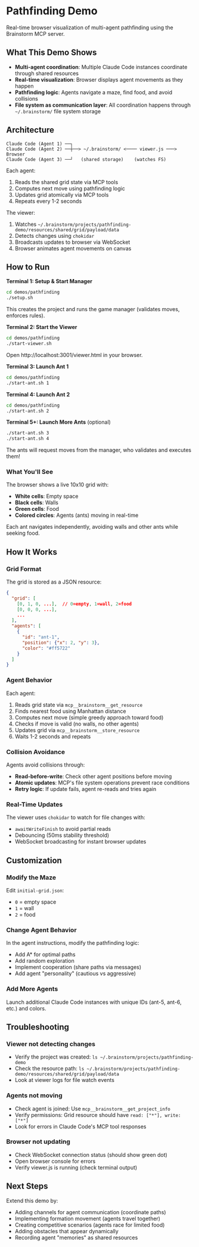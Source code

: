# Pathfinding Demo

Real-time browser visualization of multi-agent pathfinding using the Brainstorm MCP server.

## What This Demo Shows

- **Multi-agent coordination**: Multiple Claude Code instances coordinate through shared resources
- **Real-time visualization**: Browser displays agent movements as they happen
- **Pathfinding logic**: Agents navigate a maze, find food, and avoid collisions
- **File system as communication layer**: All coordination happens through `~/.brainstorm/` file system storage

## Architecture

```
Claude Code (Agent 1) ──┐
Claude Code (Agent 2) ──┼──> ~/.brainstorm/ <──── viewer.js ───> Browser
Claude Code (Agent 3) ──┘   (shared storage)    (watches FS)
```

Each agent:
1. Reads the shared grid state via MCP tools
2. Computes next move using pathfinding logic
3. Updates grid atomically via MCP tools
4. Repeats every 1-2 seconds

The viewer:
1. Watches `~/.brainstorm/projects/pathfinding-demo/resources/shared/grid/payload/data`
2. Detects changes using `chokidar`
3. Broadcasts updates to browser via WebSocket
4. Browser animates agent movements on canvas

## How to Run

**Terminal 1: Setup & Start Manager**
```bash
cd demos/pathfinding
./setup.sh
```
This creates the project and runs the game manager (validates moves, enforces rules).

**Terminal 2: Start the Viewer**
```bash
cd demos/pathfinding
./start-viewer.sh
```
Open http://localhost:3001/viewer.html in your browser.

**Terminal 3: Launch Ant 1**
```bash
cd demos/pathfinding
./start-ant.sh 1
```

**Terminal 4: Launch Ant 2**
```bash
cd demos/pathfinding
./start-ant.sh 2
```

**Terminal 5+: Launch More Ants** (optional)
```bash
./start-ant.sh 3
./start-ant.sh 4
```

The ants will request moves from the manager, who validates and executes them!

### What You'll See

The browser shows a live 10x10 grid with:
- **White cells**: Empty space
- **Black cells**: Walls
- **Green cells**: Food
- **Colored circles**: Agents (ants) moving in real-time

Each ant navigates independently, avoiding walls and other ants while seeking food.

## How It Works

### Grid Format

The grid is stored as a JSON resource:

```json
{
  "grid": [
    [0, 1, 0, ...],  // 0=empty, 1=wall, 2=food
    [0, 0, 0, ...],
    ...
  ],
  "agents": [
    {
      "id": "ant-1",
      "position": {"x": 2, "y": 3},
      "color": "#ff5722"
    }
  ]
}
```

### Agent Behavior

Each agent:
1. Reads grid state via `mcp__brainstorm__get_resource`
2. Finds nearest food using Manhattan distance
3. Computes next move (simple greedy approach toward food)
4. Checks if move is valid (no walls, no other agents)
5. Updates grid via `mcp__brainstorm__store_resource`
6. Waits 1-2 seconds and repeats

### Collision Avoidance

Agents avoid collisions through:
- **Read-before-write**: Check other agent positions before moving
- **Atomic updates**: MCP's file system operations prevent race conditions
- **Retry logic**: If update fails, agent re-reads and tries again

### Real-Time Updates

The viewer uses `chokidar` to watch for file changes with:
- `awaitWriteFinish` to avoid partial reads
- Debouncing (50ms stability threshold)
- WebSocket broadcasting for instant browser updates

## Customization

### Modify the Maze

Edit `initial-grid.json`:
- `0` = empty space
- `1` = wall
- `2` = food

### Change Agent Behavior

In the agent instructions, modify the pathfinding logic:
- Add A* for optimal paths
- Add random exploration
- Implement cooperation (share paths via messages)
- Add agent "personality" (cautious vs aggressive)

### Add More Agents

Launch additional Claude Code instances with unique IDs (ant-5, ant-6, etc.) and colors.

## Troubleshooting

### Viewer not detecting changes

- Verify the project was created: `ls ~/.brainstorm/projects/pathfinding-demo`
- Check the resource path: `ls ~/.brainstorm/projects/pathfinding-demo/resources/shared/grid/payload/data`
- Look at viewer logs for file watch events

### Agents not moving

- Check agent is joined: Use `mcp__brainstorm__get_project_info`
- Verify permissions: Grid resource should have `read: ["*"], write: ["*"]`
- Look for errors in Claude Code's MCP tool responses

### Browser not updating

- Check WebSocket connection status (should show green dot)
- Open browser console for errors
- Verify viewer.js is running (check terminal output)

## Next Steps

Extend this demo by:
- Adding channels for agent communication (coordinate paths)
- Implementing formation movement (agents travel together)
- Creating competitive scenarios (agents race for limited food)
- Adding obstacles that appear dynamically
- Recording agent "memories" as shared resources
